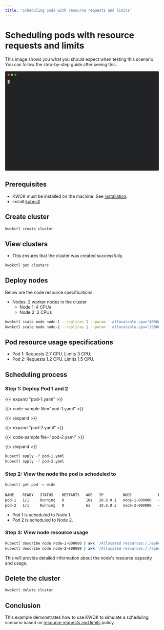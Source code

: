 ```yaml
---
title: "Scheduling pods with resource requests and limits"
---
```


# Scheduling pods with resource requests and limits

This image shows you what you should expect when testing this scenario.
You can follow the step-by-step guide after seeing this.

<img width="700px" src="requests-and-limits.svg">

## Prerequisites

- KWOK must be installed on the machine. See [installation](https://kwok.sigs.k8s.io/docs/user/installation/).
- Install [kubectl](https://kubernetes.io/docs/tasks/tools/install-kubectl-linux/)

## Create cluster

```bash
kwokctl create cluster
```

## View clusters

- This ensures that the cluster was created successfully.

```bash
kwokctl get clusters
```

## Deploy nodes

Below are the node resource specifications:

- Nodes: 2 worker nodes in the cluster
  - Node 1: 4 CPUs
  - Node 2: 2 CPUs


```bash
kwokctl scale node node-1 --replicas 1 --param '.allocatable.cpu="4000m"'
kwokctl scale node node-2 --replicas 1 --param '.allocatable.cpu="2000m"'
```

## Pod resource usage specifications

- Pod 1: Requests 2.7 CPU. Limits 3 CPU.
- Pod 2: Requests 1.2 CPU. Limits 1.5 CPU.

## Scheduling process

### Step 1: Deploy Pod 1 and 2

{{< expand "pod-1.yaml" >}}

{{< code-sample file="pod-1.yaml" >}}

{{< /expand >}}

{{< expand "pod-2.yaml" >}}

{{< code-sample file="pod-2.yaml" >}}

{{< /expand >}}

```bash
kubectl apply -f pod-1.yaml
kubectl apply -f pod-2.yaml
```

### Step 2: View the node the pod is scheduled to

```bash
kubectl get pod -o wide

NAME    READY   STATUS    RESTARTS   AGE   IP         NODE            NOMINATED NODE   READINESS GATES
pod-1   1/1     Running   0          10s   10.0.0.1   node-1-000000   <none>           <none>
pod-2   1/1     Running   0          6s    10.0.0.2   node-2-000000   <none>           <none>
```

- Pod 1 is scheduled to Node 1.
- Pod 2 is scheduled to Node 2.

### Step 3: View node resource usage

```bash
kubectl describe node node-1-000000 | awk '/Allocated resources:/,/ephemeral-storage/'
kubectl describe node node-2-000000 | awk '/Allocated resources:/,/ephemeral-storage/'
```

This will provide detailed information about the node's resource capacity and usage.

## Delete the cluster

```bash
kwokctl delete cluster
```

## Conclusion

This example demonstrates how to use KWOK to simulate a scheduling scenario based on [resource requests and limits](https://kubernetes.io/docs/concepts/configuration/manage-resources-containers/) policy.

